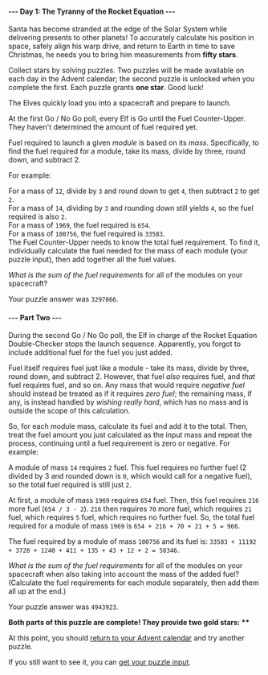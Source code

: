 #### --- Day 1: The Tyranny of the Rocket Equation ---

Santa has become stranded at the edge of the Solar System while delivering presents to other planets! To accurately calculate his position in space, safely align his warp drive, and return to Earth in time to save Christmas, he needs you to bring him measurements from **fifty stars**.  

Collect stars by solving puzzles. Two puzzles will be made available on each day in the Advent calendar; the second puzzle is unlocked when you complete the first. Each puzzle grants **one star**. Good luck!  

The Elves quickly load you into a spacecraft and prepare to launch.  

At the first Go / No Go poll, every Elf is Go until the Fuel Counter-Upper. They haven't determined the amount of fuel required yet.  

Fuel required to launch a given _module_ is based on its _mass_. Specifically, to find the fuel required for a module, take its mass, divide by three, round down, and subtract 2.  

For example:  

For a mass of `12`, divide by `3` and round down to get `4`, then subtract `2` to get `2`.  
For a mass of `14`, dividing by `3` and rounding down still yields `4`, so the fuel required is also `2`.  
For a mass of `1969`, the fuel required is `654`.  
For a mass of `100756`, the fuel required is `33583`.  
The Fuel Counter-Upper needs to know the total fuel requirement. To find it, individually calculate the fuel needed for the mass of each module (your puzzle input), then add together all the fuel values.  

_What is the sum of the fuel requirements_ for all of the modules on your spacecraft?  

Your puzzle answer was `3297866`.  

#### --- Part Two ---

During the second Go / No Go poll, the Elf in charge of the Rocket Equation Double-Checker stops the launch sequence. Apparently, you forgot to include additional fuel for the fuel you just added.  

Fuel itself requires fuel just like a module - take its mass, divide by three, round down, and subtract 2. However, that fuel _also_ requires fuel, and _that_ fuel requires fuel, and so on. Any mass that would require _negative fuel_ should instead be treated as if it requires _zero fuel_; the remaining mass, if any, is instead handled by _wishing really hard_, which has no mass and is outside the scope of this calculation.  

So, for each module mass, calculate its fuel and add it to the total. Then, treat the fuel amount you just calculated as the input mass and repeat the process, continuing until a fuel requirement is zero or negative. For example:  

A module of mass `14` requires `2` fuel. This fuel requires no further fuel (2 divided by 3 and rounded down is `0`, which would call for a negative fuel), so the total fuel required is still just `2`.  

At first, a module of mass `1969` requires `654` fuel. Then, this fuel requires `216` more fuel (`654 / 3 - 2`). `216` then requires `70` more fuel, which requires `21` fuel, which requires `5` fuel, which requires no further fuel. So, the total fuel required for a module of mass `1969` is `654 + 216 + 70 + 21 + 5 = 966`.  

The fuel required by a module of mass `100756` and its fuel is: `33583 + 11192 + 3728 + 1240 + 411 + 135 + 43 + 12 + 2 = 50346`.  

_What is the sum of the fuel requirements_ for all of the modules on your spacecraft when also taking into account the mass of the added fuel? (Calculate the fuel requirements for each module separately, then add them all up at the end.)  

Your puzzle answer was `4943923`.  

**Both parts of this puzzle are complete! They provide two gold stars: \*\***  

At this point, you should [return to your Advent calendar](https://adventofcode.com/2019) and try another puzzle.  

If you still want to see it, you can [get your puzzle input](https://adventofcode.com/2019/day/1/input).